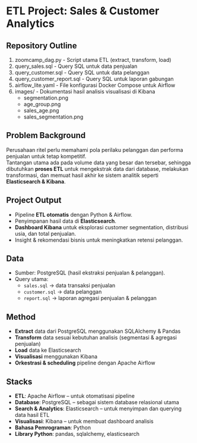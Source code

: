 # ETL Project: Sales & Customer Analytics

## Repository Outline
1. zoomcamp_dag.py                 - Script utama ETL (extract, transform, load)  
2. query_sales.sql                - Query SQL untuk data penjualan  
3. query_customer.sql             - Query SQL untuk data pelanggan  
4. query_customer_report.sql      - Query SQL untuk laporan gabungan  
5. airflow_lite.yaml              - File konfigurasi Docker Compose untuk Airflow  
6. images/                        - Dokumentasi hasil analisis visualisasi di Kibana  
   - segmentation.png  
   - age_group.png  
   - sales_age.png  
   - sales_segmentation.png  

## Problem Background
Perusahaan ritel perlu memahami pola perilaku pelanggan dan performa penjualan untuk tetap kompetitif.  
Tantangan utama ada pada volume data yang besar dan tersebar, sehingga dibutuhkan **proses ETL** untuk mengekstrak data dari database, melakukan transformasi, dan memuat hasil akhir ke sistem analitik seperti **Elasticsearch & Kibana**.  

## Project Output
- Pipeline **ETL otomatis** dengan Python & Airflow.  
- Penyimpanan hasil data di **Elasticsearch**.  
- **Dashboard Kibana** untuk eksplorasi customer segmentation, distribusi usia, dan total penjualan.  
- Insight & rekomendasi bisnis untuk meningkatkan retensi pelanggan.  

## Data
- Sumber: PostgreSQL (hasil ekstraksi penjualan & pelanggan).  
- Query utama:  
  - `sales.sql` → data transaksi penjualan  
  - `customer.sql` → data pelanggan  
  - `report.sql` → laporan agregasi penjualan & pelanggan  

## Method
- **Extract** data dari PostgreSQL menggunakan SQLAlchemy & Pandas  
- **Transform** data sesuai kebutuhan analisis (segmentasi & agregasi penjualan)  
- **Load** data ke Elasticsearch  
- **Visualisasi** menggunakan Kibana  
- **Orkestrasi & scheduling** pipeline dengan Apache Airflow  

## Stacks
- **ETL**: Apache Airflow – untuk otomatisasi pipeline  
- **Database**: PostgreSQL – sebagai sistem database relasional utama  
- **Search & Analytics**: Elasticsearch – untuk menyimpan dan querying data hasil ETL  
- **Visualisasi**: Kibana – untuk membuat dashboard analisis  
- **Bahasa Pemrograman**: Python  
- **Library Python**: pandas, sqlalchemy, elasticsearch  

